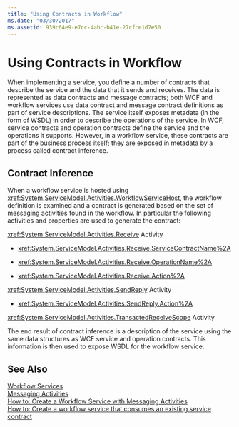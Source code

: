 ```yaml
---
title: "Using Contracts in Workflow"
ms.date: "03/30/2017"
ms.assetid: 939c64e9-e7cc-4abc-b41e-27cfce1d7e50
---
```

# Using Contracts in Workflow
When implementing a service, you define a number of contracts that describe the service and the data that it sends and receives. The data is represented as data contracts and message contracts; both WCF and workflow services use data contract and message contract definitions as part of service descriptions. The service itself exposes metadata (in the form of WSDL) in order to describe the operations of the service. In WCF, service contracts and operation contracts define the service and the operations it supports. However, in a workflow service, these contracts are part of the business process itself; they are exposed in metadata by a process called contract inference.  
  
## Contract Inference  
 When a workflow service is hosted using <xref:System.ServiceModel.Activities.WorkflowServiceHost>, the workflow definition is examined and a contract is generated based on the set of messaging activities found in the workflow. In particular the following activities and properties are used to generate the contract:  
  
 <xref:System.ServiceModel.Activities.Receive> Activity  
  
-   <xref:System.ServiceModel.Activities.Receive.ServiceContractName%2A>  
  
-   <xref:System.ServiceModel.Activities.Receive.OperationName%2A>
  
-   <xref:System.ServiceModel.Activities.Receive.Action%2A>   
 
 <xref:System.ServiceModel.Activities.SendReply> Activity  
  
-   <xref:System.ServiceModel.Activities.SendReply.Action%2A>  
  
 <xref:System.ServiceModel.Activities.TransactedReceiveScope> Activity  
  
 The end result of contract inference is a description of the service using the same data structures as WCF service and operation contracts. This information is then used to expose WSDL for the workflow service.  
  
## See Also  
 [Workflow Services](../../../../docs/framework/wcf/feature-details/workflow-services.md)  
 [Messaging Activities](../../../../docs/framework/wcf/feature-details/messaging-activities.md)  
 [How to: Create a Workflow Service with Messaging Activities](../../../../docs/framework/wcf/feature-details/how-to-create-a-workflow-service-with-messaging-activities.md)  
 [How to: Create a workflow service that consumes an existing service contract](../../../../docs/framework/windows-workflow-foundation/how-to-create-a-workflow-service-that-consumes-an-existing-service-contract.md)
